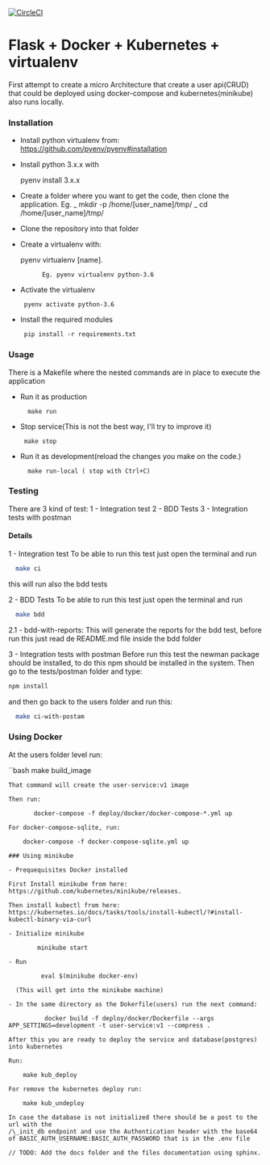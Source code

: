 [![CircleCI](https://circleci.com/gh/marianojabdala/microservices.svg?style=svg)](https://circleci.com/gh/marianojabdala/microservices)

# Flask + Docker + Kubernetes + virtualenv

First attempt to create a micro Architecture that create a user api(CRUD) that
could be deployed using docker-compose and kubernetes(minikube) also runs locally.

### Installation

- Install python virtualenv from: https://github.com/pyenv/pyenv#installation

- Install python 3.x.x with

  pyenv install 3.x.x

* Create a folder where you want to get the code, then clone the application.
  Eg.
  _ mkdir -p /home/[user_name]/tmp/
  _ cd /home/[user_name]/tmp/

* Clone the repository into that folder

* Create a virtualenv with:

  pyenv virtualenv [name].

            Eg. pyenv virtualenv python-3.6

* Activate the virtualenv

       pyenv activate python-3.6

* Install the required modules

       pip install -r requirements.txt

### Usage

There is a Makefile where the nested commands are in place to execute the application

- Run it as production

        make run

- Stop service(This is not the best way, I'll try to improve it)

       make stop

- Run it as development(reload the changes you make on the code.)

        make run-local ( stop with Ctrl+C)

### Testing

There are 3 kind of test: 
1 - Integration test
2 - BDD Tests
3 - Integration tests with postman

#### Details
 1 - Integration test
 To be able to run this test just open the terminal and run
```bash
  make ci
```
this will run also the bdd tests

 2 - BDD Tests
 To be able to run this test just open the terminal and run
```bash
  make bdd
```
 2.1 - bdd-with-reports: This will generate the reports for the bdd test, before run this just read de README.md file inside the bdd folder  

3 - Integration tests with postman
Before run this test the newman package should be installed, to do this npm should be installed in the system.
Then go to the tests/postman folder and type:
```bash
npm install
```
and then go back to the users folder and run this:
```bash
  make ci-with-postam
```

### Using Docker

At the users folder level run:

``bash
       make build_image
```
That command will create the user-service:v1 image

Then run:

       docker-compose -f deploy/docker/docker-compose-*.yml up

For docker-compose-sqlite, run:

    docker-compose -f docker-compose-sqlite.yml up

### Using minikube

- Prequequisites Docker installed

First Install minikube from here: https://github.com/kubernetes/minikube/releases.

Then install kubectl from here:
https://kubernetes.io/docs/tasks/tools/install-kubectl/?#install-kubectl-binary-via-curl

- Initialize minikube

        minikube start

- Run

         eval $(minikube docker-env)

  (This will get into the minikube machine)

- In the same directory as the Dokerfile(users) run the next command:

          docker build -f deploy/docker/Dockerfile --args APP_SETTINGS=development -t user-service:v1 --compress .

After this you are ready to deploy the service and database(postgres) into kubernetes

Run:

    make kub_deploy

For remove the kubernetes deploy run:

    make kub_undeploy

In case the database is not initialized there should be a post to the url with the
/\_init_db endpoint and use the Authentication header with the base64 of BASIC_AUTH_USERNAME:BASIC_AUTH_PASSWORD that is in the .env file

// TODO: Add the docs folder and the files documentation using sphinx.
